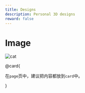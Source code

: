 ```yaml
---
title: Designs
description: Personal 3D designs
reward: false
---
```

# Image
![cat](https://placekitten.com/1000/500)

@card{

在`page`页中，建议把内容都放到`card`中。

}

